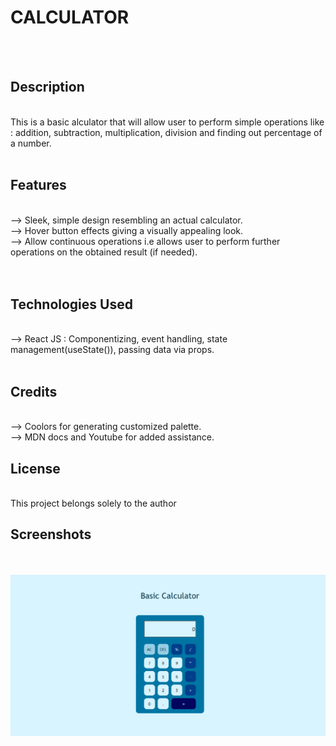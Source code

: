 # CALCULATOR

<br> <br>

## Description

<br>
This is a basic alculator that will allow user to perform simple operations like : addition, subtraction, multiplication, division and finding out percentage of a number.
<br> <br>

## Features

<br>
--> Sleek, simple design resembling an actual calculator.
<br>
--> Hover button effects giving a visually appealing look.
<br>
--> Allow continuous operations i.e allows user to perform further operations on the obtained result (if needed).
<br>
<br> <br>

## Technologies Used

<br>
--> React JS : Componentizing, event handling, state management(useState()), passing data via props.
<br> <br>

## Credits

<br>
--> Coolors for generating customized palette.
<br> 
--> MDN docs and Youtube for added assistance.

## License

<br>
This project belongs solely to the author

## Screenshots

<br> <br>
<img src="basicCalc_demo.png">
